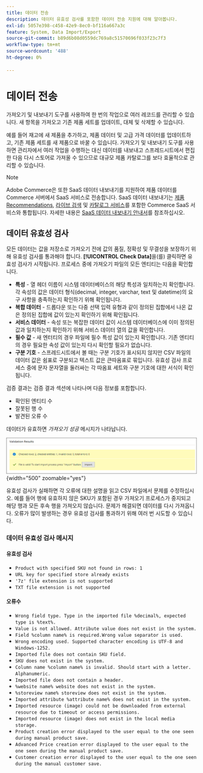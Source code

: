 ```yaml
---
title: 데이터 전송
description: 데이터 유효성 검사를 포함한 데이터 전송 지원에 대해 알아봅니다.
exl-id: 5057e398-c458-42e9-8ec0-bf116a667a3c
feature: System, Data Import/Export
source-git-commit: b89d6b08d0559dc769a8c51570696f033f23c7f3
workflow-type: tm+mt
source-wordcount: '488'
ht-degree: 0%

---
```


# 데이터 전송

가져오기 및 내보내기 도구를 사용하여 한 번의 작업으로 여러 레코드를 관리할 수 있습니다. 새 항목을 가져오고 기존 제품 세트를 업데이트, 대체 및 삭제할 수 있습니다.

예를 들어 재고에 새 제품을 추가하고, 제품 데이터 및 고급 가격 데이터를 업데이트하고, 기존 제품 세트를 새 제품으로 바꿀 수 있습니다. 가져오기 및 내보내기 도구를 사용하면 관리자에서 여러 작업을 수행하는 대신 데이터를 내보내고 스프레드시트에서 편집한 다음 다시 스토어로 가져올 수 있으므로 대규모 제품 카탈로그를 보다 효율적으로 관리할 수 있습니다.


>[!NOTE]
>
>Adobe Commerce은 또한 SaaS 데이터 내보내기를 지원하여 제품 데이터를 Commerce 서버에서 SaaS 서비스로 전송합니다. SaaS 데이터 내보내기는 [제품 Recommendations](https://experienceleague.adobe.com/docs/commerce-merchant-services/product-recommendations/overview.html), [라이브 검색](https://experienceleague.adobe.com/en/docs/commerce-merchant-services/live-search/overview) 및 [카탈로그 서비스](https://experienceleague.adobe.com/en/docs/commerce-merchant-services/catalog-service/guide-overview)를 포함한 Commerce SaaS 서비스와 통합됩니다. 자세한 내용은 [SaaS 데이터 내보내기 안내서](https://experienceleague.adobe.com/en/docs/commerce-merchant-services/saas-data-export/overview)를 참조하십시오.

## 데이터 유효성 검사

모든 데이터는 값을 저장소로 가져오기 전에 값의 품질, 정확성 및 무결성을 보장하기 위해 유효성 검사를 통과해야 합니다. **[!UICONTROL Check Data]**&#x200B;을(를) 클릭하면 유효성 검사가 시작됩니다. 프로세스 중에 가져오기 파일의 모든 엔티티는 다음을 확인합니다.

- **특성** - 열 헤더 이름이 시스템 데이터베이스의 해당 특성과 일치하는지 확인합니다. 각 속성의 값은 데이터 형식(decimal, integer, varchar, text 및 datetime)의 요구 사항을 충족하는지 확인하기 위해 확인됩니다.
- **복합 데이터** - 드롭다운 또는 다중 선택 입력 유형과 같이 정의된 집합에서 나온 값은 정의된 집합에 값이 있는지 확인하기 위해 확인됩니다.
- **서비스 데이터** - 속성 또는 복잡한 데이터 값이 시스템 데이터베이스에 이미 정의된 값과 일치하는지 확인하기 위해 서비스 데이터 열의 값을 확인합니다.
- **필수 값** - 새 엔터티의 경우 파일에 필수 특성 값이 있는지 확인합니다. 기존 엔티티의 경우 필요한 속성 값이 있는지 다시 확인할 필요가 없습니다.
- **구분 기호** - 스프레드시트에서 볼 때는 구분 기호가 표시되지 않지만 CSV 파일의 데이터 값은 쉼표로 구분되고 텍스트 값은 큰따옴표로 묶입니다. 유효성 검사 프로세스 중에 문자 문자열을 둘러싸는 각 따옴표 세트와 구분 기호에 대한 서식이 확인됩니다.

검증 결과는 검증 결과 섹션에 나타나며 다음 정보를 포함합니다.

- 확인된 엔티티 수
- 잘못된 행 수
- 발견된 오류 수

데이터가 유효하면 _가져오기 성공_ 메시지가 나타납니다.

![시스템 메시지 - 파일이 유효합니다](./assets/data-import-validation-message.png){width="500" zoomable="yes"}

유효성 검사가 실패하면 각 오류에 대한 설명을 읽고 CSV 파일에서 문제를 수정하십시오. 예를 들어 행에 유효하지 않은 SKU가 포함된 경우 가져오기 프로세스가 중지되고 해당 행과 모든 후속 행을 가져오지 않습니다. 문제가 해결되면 데이터를 다시 가져옵니다. 오류가 많이 발생하는 경우 유효성 검사를 통과하기 위해 여러 번 시도할 수 있습니다.

### 데이터 유효성 검사 메시지

#### 유효성 검사

- `Product with specified SKU not found in rows: 1`
- `URL key for specified store already exists`
- `'7z' file extension is not supported`
- `TXT file extension is not supported`

#### 오류수

- `Wrong field type. Type in the imported file %decimal%, expected type is %text%.`
- `Value is not allowed. Attribute value does not exist in the system.`
- `Field %column name% is required.Wrong value separator is used.`
- `Wrong encoding used. Supported character encoding is UTF-8 and Windows-1252.`
- `Imported file does not contain SKU field.`
- `SKU does not exist in the system.`
- `Column name %column name% is invalid. Should start with a letter. Alphanumeric.`
- `Imported file does not contain a header.`
- `%website name% website does not exist in the system.`
- `%storeview name% storeview does not exist in the system.`
- `Imported attribute %attribute name% does not exist in the system.`
- `Imported resource (image) could not be downloaded from external resource due to timeout or access permissions.`
- `Imported resource (image) does not exist in the local media storage.`
- `Product creation error displayed to the user equal to the one seen during manual product save.`
- `Advanced Price creation error displayed to the user equal to the one seen during the manual product save.`
- `Customer creation error displayed to the user equal to the one seen during the manual customer save.`
